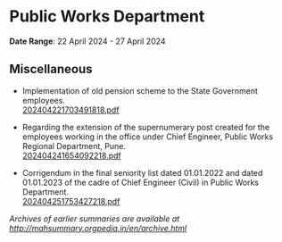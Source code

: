 # Public Works Department

**Date Range**: 22 April 2024 - 27 April 2024


## Miscellaneous
- Implementation of old pension scheme to the State Government employees.\
  [202404221703491818.pdf](https://gr.maharashtra.gov.in/Site/Upload/Government%20Resolutions/English/202404221703491818.pdf)

- Regarding the extension of the supernumerary post created for the employees working in the office under Chief Engineer, Public Works Regional Department, Pune.\
  [202404241654092218.pdf](https://gr.maharashtra.gov.in/Site/Upload/Government%20Resolutions/English/202404241654092218.pdf)

- Corrigendum in the final seniority list dated 01.01.2022 and dated 01.01.2023 of the cadre of Chief Engineer (Civil) in Public Works Department.\
  [202404251753427218.pdf](https://gr.maharashtra.gov.in/Site/Upload/Government%20Resolutions/English/202404251753427218....pdf)


*Archives of earlier summaries are available at http://mahsummary.orgpedia.in/en/archive.html*